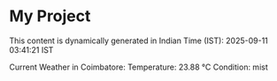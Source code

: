 # My Project

This content is dynamically generated in Indian Time (IST): 2025-09-11 03:41:21 IST


Current Weather in Coimbatore:
Temperature: 23.88 °C
Condition: mist
